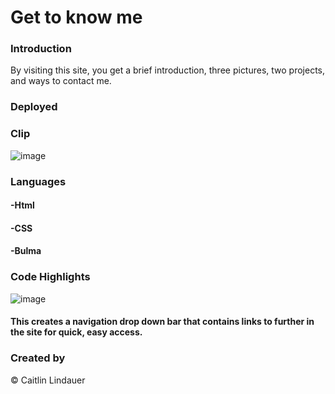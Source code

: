 # Get to know me

### Introduction
By visiting this site, you get a brief introduction, three pictures, two projects, and ways to contact me.

### Deployed

### Clip
![image](https://user-images.githubusercontent.com/100871996/163923010-c83e327c-1030-462f-9cef-bd781a6088b3.png)

### Languages
#### -Html
#### -CSS
#### -Bulma

### Code Highlights
![image](https://user-images.githubusercontent.com/100871996/163923229-2f22cb0f-2177-490f-bd87-4e059f17793f.png)
#### This creates a navigation drop down bar that contains links to further in the site for quick, easy access.

### Created by
© Caitlin Lindauer
